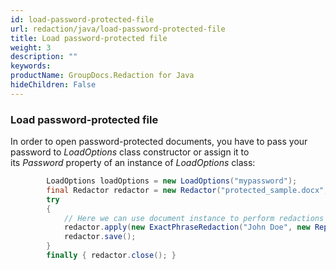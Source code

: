 ```yaml
---
id: load-password-protected-file
url: redaction/java/load-password-protected-file
title: Load password-protected file
weight: 3
description: ""
keywords: 
productName: GroupDocs.Redaction for Java
hideChildren: False
---
```

### Load password-protected file

In order to open password-protected documents, you have to pass your password to *LoadOptions* class constructor or assign it to its *Password* property of an instance of *LoadOptions* class:



```java
        LoadOptions loadOptions = new LoadOptions("mypassword");
        final Redactor redactor = new Redactor("protected_sample.docx", loadOptions);
        try 
        {
            // Here we can use document instance to perform redactions
            redactor.apply(new ExactPhraseRedaction("John Doe", new ReplacementOptions("[personal]")));
            redactor.save();
        }
        finally { redactor.close(); }
```
